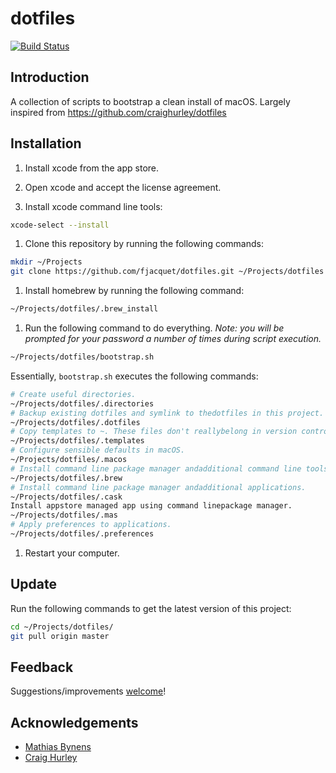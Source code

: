 # dotfiles

[![Build Status](https://travis-ci.org/fjacquet/dotfiles.svg?branch=master)](https://travis-ci.org/fjacquet/dotfiles)

## Introduction

A collection of scripts to bootstrap a clean install of macOS. Largely inspired from <https://github.com/craighurley/dotfiles>

## Installation

1. Install xcode from the app store.

1. Open xcode and accept the license agreement.

1. Install xcode command line tools:

```sh
xcode-select --install
```

1. Clone this repository by running the following commands:

```sh
mkdir ~/Projects
git clone https://github.com/fjacquet/dotfiles.git ~/Projects/dotfiles
```

1. Install homebrew by running the following command:

```sh
~/Projects/dotfiles/.brew_install
```

1. Run the following command to do everything.  _Note: you will be prompted for your password a number of times during script execution._

```sh
~/Projects/dotfiles/bootstrap.sh
```

Essentially, `bootstrap.sh` executes the following commands:

```sh
# Create useful directories.
~/Projects/dotfiles/.directories
# Backup existing dotfiles and symlink to thedotfiles in this project.
~/Projects/dotfiles/.dotfiles
# Copy templates to ~. These files don't reallybelong in version control, hence they are notsymlinked.
~/Projects/dotfiles/.templates
# Configure sensible defaults in macOS.
~/Projects/dotfiles/.macos
# Install command line package manager andadditional command line tools.
~/Projects/dotfiles/.brew
# Install command line package manager andadditional applications.
~/Projects/dotfiles/.cask
Install appstore managed app using command linepackage manager.
~/Projects/dotfiles/.mas
# Apply preferences to applications.
~/Projects/dotfiles/.preferences
```

1. Restart your computer.

## Update

Run the following commands to get the latest version of this project:

```sh
cd ~/Projects/dotfiles/
git pull origin master
```

## Feedback

Suggestions/improvements [welcome](<https://github.com/fjacquet/dotfiles/issues>)!

## Acknowledgements

* [Mathias Bynens](<https://github.com/mathiasbynens>)
* [Craig Hurley](<https://github.com/craighurley>)
